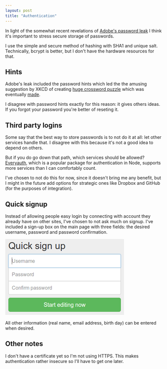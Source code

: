 ```yaml
---
layout: post
title: "Authentication"
---
```


In light of the somewhat recent revelations of [Adobe's password leak][leak] I
think it's important to stress secure storage of passwords.

I use the simple and secure method of hashing with SHA1 and unique salt.
Technically, bcrypt is better, but I don't have the hardware resources for that.

## Hints

Adobe's leak included the password hints which led the the amusing suggestion by
XKCD of creating [huge crossword puzzle][encryptic] which was eventually
[made][puzzle].

I disagree with password hints exactly for this reason: it gives others ideas.
If you forgot your password you're better of reseting it.

## Third party logins

Some say that the best way to store passwords is to not do it at all: let other
services handle that. I disagree with this because it's not a good idea to
depend on others.

But if you do go down that path, which services should be allowed?
[Everyauth][everyauth], which is a popular package for authentication in Node,
supports more services than I can comfortably count.

I've chosen to not do this for now, since it doesn't bring me any benefit, but I
might in the future add options for strategic ones like Dropbox and GitHub (for
the purposes of integration).

## Quick signup

Instead of allowing people easy login by connecting with account they already
have on other sites, I've chosen to not ask much on signup. I've included a
sign-up box on the main page with three fields: the desired username, password
and password confirmation.

![a](/blog/assets/img/quick-signup.png)

All other information (real name, email address, birth day) can be entered when
desired.

## Other notes

I don't have a certificate yet so I'm not using HTTPS. This makes authentication
rather insecure so I'll have to get one later.

[leak]: http://www.theguardian.com/technology/2013/nov/07/adobe-password-leak-can-check
[encryptic]: http://www.xkcd.com/1286/
[puzzle]: https://news.ycombinator.com/item?id=6744754
[everyauth]: https://github.com/bnoguchi/everyauth
